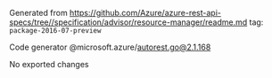 Generated from https://github.com/Azure/azure-rest-api-specs/tree//specification/advisor/resource-manager/readme.md tag: `package-2016-07-preview`

Code generator @microsoft.azure/autorest.go@2.1.168

No exported changes